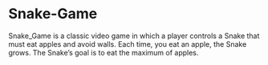 # Snake-Game
Snake_Game is a classic video game in which a player controls a Snake that must eat apples and avoid walls. Each time, you eat an apple, the Snake grows. The Snake’s goal is to eat the maximum of apples. 
